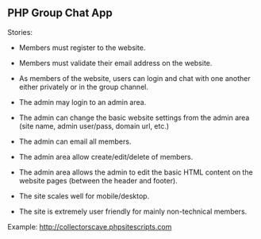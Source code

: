 PHP Group Chat App
------------------------------------------------------------------------------------

Stories:

- Members must register to the website.

- Members must validate their email address on the website.

- As members of the website, users can login and chat with one another either privately or in the group channel.

- The admin may login to an admin area.

- The admin can change the basic website settings from the admin area (site name, admin user/pass, domain url, etc.)

- The admin can email all members.

- The admin area allow create/edit/delete of members.

- The admin area allows the admin to edit the basic HTML content on the website pages (between the header and footer).

- The site scales well for mobile/desktop.

- The site is extremely user friendly for mainly non-technical members.

Example: http://collectorscave.phpsitescripts.com
